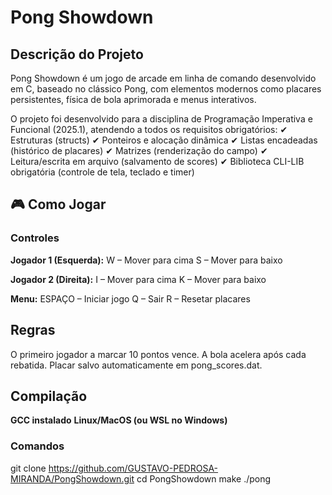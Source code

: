 # Pong Showdown
## Descrição do Projeto
Pong Showdown é um jogo de arcade em linha de comando desenvolvido em C, baseado no clássico Pong, com elementos modernos como placares persistentes, física de bola aprimorada e menus interativos.

O projeto foi desenvolvido para a disciplina de Programação Imperativa e Funcional (2025.1), atendendo a todos os requisitos obrigatórios:
✔ Estruturas (structs)
✔ Ponteiros e alocação dinâmica
✔ Listas encadeadas (histórico de placares)
✔ Matrizes (renderização do campo)
✔ Leitura/escrita em arquivo (salvamento de scores)
✔ Biblioteca CLI-LIB obrigatória (controle de tela, teclado e timer)

## 🎮 Como Jogar

### Controles

**Jogador 1 (Esquerda):**
W – Mover para cima
S – Mover para baixo

**Jogador 2 (Direita):**
I – Mover para cima
K – Mover para baixo

**Menu:**
ESPAÇO – Iniciar jogo
Q – Sair
R – Resetar placares

## Regras

O primeiro jogador a marcar 10 pontos vence.
A bola acelera após cada rebatida.
Placar salvo automaticamente em pong_scores.dat.

## Compilação

**GCC instalado**
**Linux/MacOS (ou WSL no Windows)**

### Comandos

git clone https://github.com/GUSTAVO-PEDROSA-MIRANDA/PongShowdown.git
cd PongShowdown
make
./pong

